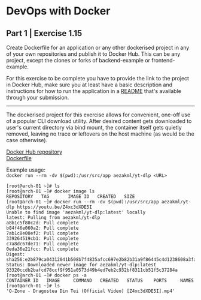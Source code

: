 
# DevOps with Docker
## Part 1 | Exercise 1.15

Create Dockerfile for an application or any other dockerised project in any of your own repositories and publish it to Docker Hub. This can be any project, except the clones or forks of backend-example or frontend-example.

For this exercise to be complete you have to provide the link to the project in Docker Hub, make sure you at least have a basic description and instructions for how to run the application in a [README](https://help.github.com/en/articles/about-readmes) that's available through your submission.

---

The dockerised project for this exercise allows for convenient, one-off use of a popular CLI download utility. After desired content gets downloaded to user's current directory via bind mount, the container itself gets quietly removed, leaving no trace or leftovers on the host machine (as would be the case otherwise).

[Docker Hub repository](https://hub.docker.com/r/aezakml/yt-dlp)  
[Dockerfile](./Dockerfile)

Example usage:  
`docker run --rm -dv $(pwd):/usr/src/app aezakml/yt-dlp <URL>`

```shell
[root@arch-01 ~]# ls
[root@arch-01 ~]# docker image ls
REPOSITORY   TAG       IMAGE ID   CREATED   SIZE
[root@arch-01 ~]# docker run --rm -dv $(pwd):/usr/src/app aezakml/yt-dlp https://youtu.be/Z4xc3dXDE5I
Unable to find image 'aezakml/yt-dlp:latest' locally
latest: Pulling from aezakml/yt-dlp
a8b1c5f80c2d: Pull complete 
b84f46e060a2: Pull complete 
7ab1c8e00ef2: Pull complete 
339264519cb1: Pull complete 
c7a8dc67de71: Pull complete 
0eda36e21fcc: Pull complete 
Digest: sha256:e2b879ca04312041b508b7f4835afcc697e2b82b31a9f86445c4d1238608a3fa
Status: Downloaded newer image for aezakml/yt-dlp:latest
93320ccdb2bafcd78ccf9f951a0573d49b4ed7eb2c932bf8311cb51f5c37284a
[root@arch-01 ~]# docker ps -a
CONTAINER ID   IMAGE     COMMAND   CREATED   STATUS    PORTS     NAMES
[root@arch-01 ~]# ls
'O-Zone - Dragostea Din Tei (Official Video) [Z4xc3dXDE5I].mp4'
```
